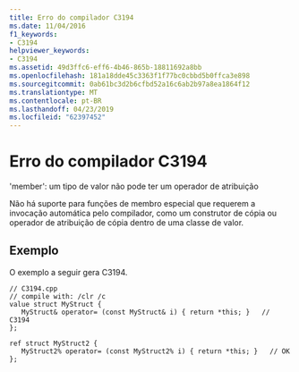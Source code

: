 ```yaml
---
title: Erro do compilador C3194
ms.date: 11/04/2016
f1_keywords:
- C3194
helpviewer_keywords:
- C3194
ms.assetid: 49d3ffc6-eff6-4b46-865b-18811692a8bb
ms.openlocfilehash: 181a18dde45c3363f1f77bc0cbbd5b0ffca3e898
ms.sourcegitcommit: 0ab61bc3d2b6cfbd52a16c6ab2b97a8ea1864f12
ms.translationtype: MT
ms.contentlocale: pt-BR
ms.lasthandoff: 04/23/2019
ms.locfileid: "62397452"
---
```

# <a name="compiler-error-c3194"></a>Erro do compilador C3194

'member': um tipo de valor não pode ter um operador de atribuição

Não há suporte para funções de membro especial que requerem a invocação automática pelo compilador, como um construtor de cópia ou operador de atribuição de cópia dentro de uma classe de valor.

## <a name="example"></a>Exemplo

O exemplo a seguir gera C3194.

```
// C3194.cpp
// compile with: /clr /c
value struct MyStruct {
   MyStruct& operator= (const MyStruct& i) { return *this; }   // C3194
};

ref struct MyStruct2 {
   MyStruct2% operator= (const MyStruct2% i) { return *this; }   // OK
};
```